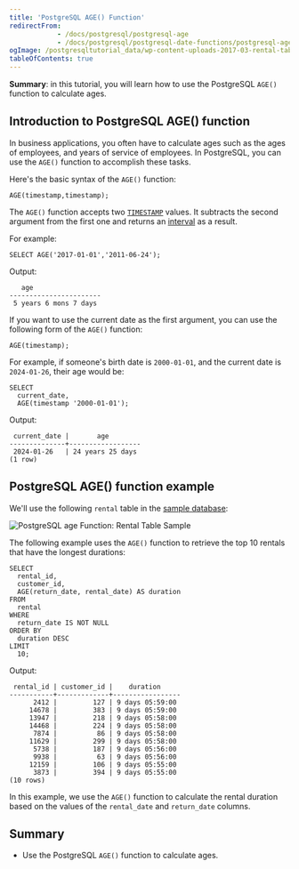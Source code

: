 ```yaml
---
title: 'PostgreSQL AGE() Function'
redirectFrom:
            - /docs/postgresql/postgresql-age 
            - /docs/postgresql/postgresql-date-functions/postgresql-age/
ogImage: /postgresqltutorial_data/wp-content-uploads-2017-03-rental-table.png
tableOfContents: true
---
```



**Summary**: in this tutorial, you will learn how to use the PostgreSQL `AGE()` function to calculate ages.

## Introduction to PostgreSQL AGE() function

In business applications, you often have to calculate ages such as the ages of employees, and years of service of employees. In PostgreSQL, you can use the `AGE()` function to accomplish these tasks.

Here's the basic syntax of the `AGE()` function:

```
AGE(timestamp,timestamp);
```

The `AGE()` function accepts two [`TIMESTAMP`](/docs/postgresql/postgresql-timestamp/) values. It subtracts the second argument from the first one and returns an [interval](https://www.postgresqltutorial.com/postgresql-tutorial/postgresql-interval) as a result.

For example:

```
SELECT AGE('2017-01-01','2011-06-24');
```

Output:

```
   age
-----------------------
 5 years 6 mons 7 days
```

If you want to use the current date as the first argument, you can use the following form of the `AGE()` function:

```
AGE(timestamp);
```

For example, if someone's birth date is `2000-01-01`, and the current date is `2024-01-26`, their age would be:

```
SELECT
  current_date,
  AGE(timestamp '2000-01-01');
```

Output:

```
 current_date |       age
--------------+------------------
 2024-01-26   | 24 years 25 days
(1 row)
```

## PostgreSQL AGE() function example

We'll use the following `rental` table in the [sample database](https://www.postgresqltutorial.com/postgresql-getting-started/postgresql-sample-database/):

![PostgreSQL age Function: Rental Table Sample](/postgresqltutorial_data/wp-content-uploads-2017-03-rental-table.png)

The following example uses the `AGE()` function to retrieve the top 10 rentals that have the longest durations:

```
SELECT
  rental_id,
  customer_id,
  AGE(return_date, rental_date) AS duration
FROM
  rental
WHERE
  return_date IS NOT NULL
ORDER BY
  duration DESC
LIMIT
  10;
```

Output:

```
 rental_id | customer_id |    duration
-----------+-------------+-----------------
      2412 |         127 | 9 days 05:59:00
     14678 |         383 | 9 days 05:59:00
     13947 |         218 | 9 days 05:58:00
     14468 |         224 | 9 days 05:58:00
      7874 |          86 | 9 days 05:58:00
     11629 |         299 | 9 days 05:58:00
      5738 |         187 | 9 days 05:56:00
      9938 |          63 | 9 days 05:56:00
     12159 |         106 | 9 days 05:55:00
      3873 |         394 | 9 days 05:55:00
(10 rows)
```

In this example, we use the `AGE()` function to calculate the rental duration based on the values of the `rental_date` and `return_date` columns.

## Summary

- Use the PostgreSQL `AGE()` function to calculate ages.
